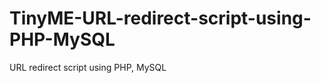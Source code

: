 TinyME-URL-redirect-script-using-PHP-MySQL
==========================================

URL redirect script using PHP, MySQL
